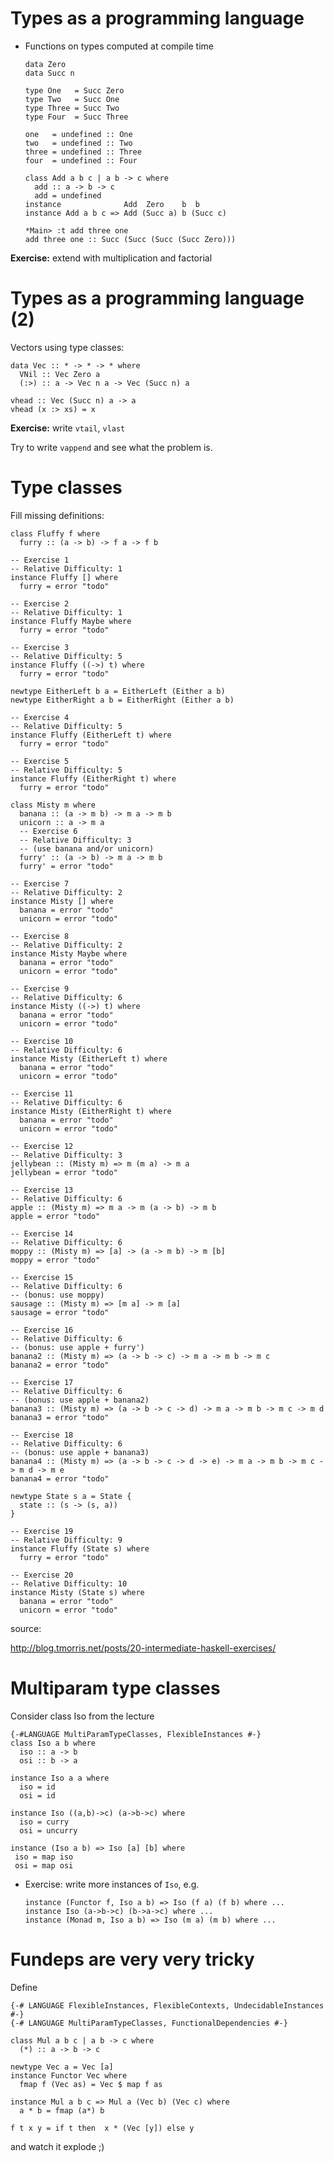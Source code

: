 # Types as a programming language

* Functions on types computed at compile time

    ~~~~ {.haskell}
    data Zero
    data Succ n

    type One   = Succ Zero
    type Two   = Succ One
    type Three = Succ Two
    type Four  = Succ Three

    one   = undefined :: One
    two   = undefined :: Two
    three = undefined :: Three
    four  = undefined :: Four

    class Add a b c | a b -> c where
      add :: a -> b -> c
      add = undefined
    instance              Add  Zero    b  b
    instance Add a b c => Add (Succ a) b (Succ c)
    ~~~~

    ~~~~
    *Main> :t add three one
    add three one :: Succ (Succ (Succ (Succ Zero)))
    ~~~~

**Exercise:** extend with multiplication and factorial

# Types as a programming language (2)

Vectors using type classes:

~~~~ {.haskell}
data Vec :: * -> * -> * where
  VNil :: Vec Zero a
  (:>) :: a -> Vec n a -> Vec (Succ n) a

vhead :: Vec (Succ n) a -> a
vhead (x :> xs) = x
~~~~

**Exercise:** write `vtail`, `vlast`

Try to write `vappend` and see what the problem is.


# Type classes

Fill missing definitions:

~~~~  {.haskell}
class Fluffy f where
  furry :: (a -> b) -> f a -> f b

-- Exercise 1
-- Relative Difficulty: 1
instance Fluffy [] where
  furry = error "todo"

-- Exercise 2
-- Relative Difficulty: 1
instance Fluffy Maybe where
  furry = error "todo"

-- Exercise 3
-- Relative Difficulty: 5
instance Fluffy ((->) t) where
  furry = error "todo"

newtype EitherLeft b a = EitherLeft (Either a b)
newtype EitherRight a b = EitherRight (Either a b)

-- Exercise 4
-- Relative Difficulty: 5
instance Fluffy (EitherLeft t) where
  furry = error "todo"

-- Exercise 5
-- Relative Difficulty: 5
instance Fluffy (EitherRight t) where
  furry = error "todo"

class Misty m where
  banana :: (a -> m b) -> m a -> m b
  unicorn :: a -> m a
  -- Exercise 6
  -- Relative Difficulty: 3
  -- (use banana and/or unicorn)
  furry' :: (a -> b) -> m a -> m b
  furry' = error "todo"

-- Exercise 7
-- Relative Difficulty: 2
instance Misty [] where
  banana = error "todo"
  unicorn = error "todo"

-- Exercise 8
-- Relative Difficulty: 2
instance Misty Maybe where
  banana = error "todo"
  unicorn = error "todo"

-- Exercise 9
-- Relative Difficulty: 6
instance Misty ((->) t) where
  banana = error "todo"
  unicorn = error "todo"

-- Exercise 10
-- Relative Difficulty: 6
instance Misty (EitherLeft t) where
  banana = error "todo"
  unicorn = error "todo"

-- Exercise 11
-- Relative Difficulty: 6
instance Misty (EitherRight t) where
  banana = error "todo"
  unicorn = error "todo"

-- Exercise 12
-- Relative Difficulty: 3
jellybean :: (Misty m) => m (m a) -> m a
jellybean = error "todo"

-- Exercise 13
-- Relative Difficulty: 6
apple :: (Misty m) => m a -> m (a -> b) -> m b
apple = error "todo"

-- Exercise 14
-- Relative Difficulty: 6
moppy :: (Misty m) => [a] -> (a -> m b) -> m [b]
moppy = error "todo"

-- Exercise 15
-- Relative Difficulty: 6
-- (bonus: use moppy)
sausage :: (Misty m) => [m a] -> m [a]
sausage = error "todo"

-- Exercise 16
-- Relative Difficulty: 6
-- (bonus: use apple + furry')
banana2 :: (Misty m) => (a -> b -> c) -> m a -> m b -> m c
banana2 = error "todo"

-- Exercise 17
-- Relative Difficulty: 6
-- (bonus: use apple + banana2)
banana3 :: (Misty m) => (a -> b -> c -> d) -> m a -> m b -> m c -> m d
banana3 = error "todo"

-- Exercise 18
-- Relative Difficulty: 6
-- (bonus: use apple + banana3)
banana4 :: (Misty m) => (a -> b -> c -> d -> e) -> m a -> m b -> m c -> m d -> m e
banana4 = error "todo"

newtype State s a = State {
  state :: (s -> (s, a))
}

-- Exercise 19
-- Relative Difficulty: 9
instance Fluffy (State s) where
  furry = error "todo"

-- Exercise 20
-- Relative Difficulty: 10
instance Misty (State s) where
  banana = error "todo"
  unicorn = error "todo"
~~~~

source:

http://blog.tmorris.net/posts/20-intermediate-haskell-exercises/

# Multiparam type classes

Consider class Iso from the lecture

~~~~ {.haskell}
{-#LANGUAGE MultiParamTypeClasses, FlexibleInstances #-}
class Iso a b where
  iso :: a -> b
  osi :: b -> a

instance Iso a a where
  iso = id
  osi = id

instance Iso ((a,b)->c) (a->b->c) where
  iso = curry
  osi = uncurry

instance (Iso a b) => Iso [a] [b] where
 iso = map iso
 osi = map osi
~~~~


* Exercise: write more instances of `Iso`, e.g.

    ~~~~ {.haskell}
    instance (Functor f, Iso a b) => Iso (f a) (f b) where ...
    instance Iso (a->b->c) (b->a->c) where ...
    instance (Monad m, Iso a b) => Iso (m a) (m b) where ...
    ~~~~

# Fundeps are very very tricky

Define

~~~~ {.haskell}
{-# LANGUAGE FlexibleInstances, FlexibleContexts, UndecidableInstances #-}
{-# LANGUAGE MultiParamTypeClasses, FunctionalDependencies #-}

class Mul a b c | a b -> c where
  (*) :: a -> b -> c

newtype Vec a = Vec [a]
instance Functor Vec where
  fmap f (Vec as) = Vec $ map f as

instance Mul a b c => Mul a (Vec b) (Vec c) where
  a * b = fmap (a*) b

f t x y = if t then  x * (Vec [y]) else y
~~~~

and watch it explode ;)
